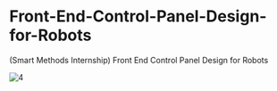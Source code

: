 # Front-End-Control-Panel-Design-for-Robots
(Smart Methods Internship) Front End Control Panel Design for Robots

![4](https://user-images.githubusercontent.com/67188835/90643770-98eff800-e23c-11ea-8f25-efa597ce588e.PNG)

